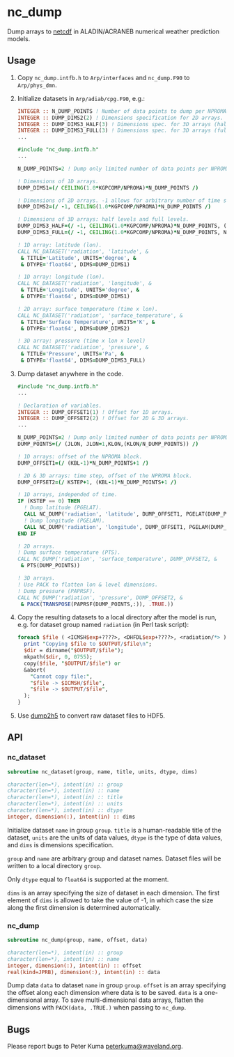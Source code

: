 nc_dump
=======

Dump arrays to [netcdf](http://www.unidata.ucar.edu/software/netcdf/)
in ALADIN/ACRANEB numerical weather prediction models.

Usage
-----

1. Copy `nc_dump.intfb.h` to `Arp/interfaces` and `nc_dump.F90` to
   `Arp/phys_dmn`.

2. Initialize datasets in `Arp/adiab/cpg.F90`, e.g.:

    ~~~fortran
    INTEGER :: N_DUMP_POINTS ! Number of data points to dump per NPROMA block.
    INTEGER :: DUMP_DIMS2(2) ! Dimensions specification for 2D arrays.
    INTEGER :: DUMP_DIMS3_HALF(3) ! Dimensions spec. for 3D arrays (half lev.).
    INTEGER :: DUMP_DIMS3_FULL(3) ! Dimensions spec. for 3D arrays (full lev.).
    ...

    #include "nc_dump.intfb.h"
    ...

    N_DUMP_POINTS=2 ! Dump only limited number of data points per NPROMA block.

    ! Dimensions of 1D arrays.
    DUMP_DIMS1=(/ CEILING(1.0*KGPCOMP/NPROMA)*N_DUMP_POINTS /)

    ! Dimensions of 2D arrays. -1 allows for arbitrary number of time steps.
    DUMP_DIMS2=(/ -1, CEILING(1.0*KGPCOMP/NPROMA)*N_DUMP_POINTS /)

    ! Dimensions of 3D arrays: half levels and full levels.
    DUMP_DIMS3_HALF=(/ -1, CEILING(1.0*KGPCOMP/NPROMA)*N_DUMP_POINTS, (NFLEVG+1) /)
    DUMP_DIMS3_FULL=(/ -1, CEILING(1.0*KGPCOMP/NPROMA)*N_DUMP_POINTS, NFLEVG /)

    ! 1D array: latitude (lon).
    CALL NC_DATASET('radiation', 'latitude', &
     & TITLE='Latitude', UNITS='degree', &
     & DTYPE='float64', DIMS=DUMP_DIMS1)

    ! 1D array: longitude (lon).
    CALL NC_DATASET('radiation', 'longitude', &
     & TITLE='Longitude', UNITS='degree', &
     & DTYPE='float64', DIMS=DUMP_DIMS1)

    ! 2D array: surface temperature (time x lon).
    CALL NC_DATASET('radiation', 'surface_temperature', &
     & TITLE='Surface Temperature', UNITS='K', &
     & DTYPE='float64', DIMS=DUMP_DIMS2)

    ! 3D array: pressure (time x lon x level)
    CALL NC_DATASET('radiation', 'pressure', &
     & TITLE='Pressure', UNITS='Pa', &
     & DTYPE='float64', DIMS=DUMP_DIMS3_FULL)
    ~~~

3. Dump dataset anywhere in the code.

    ~~~fortran
    #include "nc_dump.intfb.h"
    ...

    ! Declaration of variables.
    INTEGER :: DUMP_OFFSET1(1) ! Offset for 1D arrays.
    INTEGER :: DUMP_OFFSET2(2) ! Offset for 2D & 3D arrays.
    ...

    N_DUMP_POINTS=2 ! Dump only limited number of data points per NPROMA block.
    DUMP_POINTS=(/ (JLON, JLON=1,KLON,(KLON/N_DUMP_POINTS)) /)
    
    ! 1D arrays: offset of the NPROMA block.
    DUMP_OFFSET1=(/ (KBL-1)*N_DUMP_POINTS+1 /)

    ! 2D & 3D arrays: time step, offset of the NPROMA block.
    DUMP_OFFSET2=(/ KSTEP+1, (KBL-1)*N_DUMP_POINTS+1 /)

    ! 1D arrays, independed of time.
    IF (KSTEP == 0) THEN
      ! Dump latitude (PGELAT).
      CALL NC_DUMP('radiation', 'latitude', DUMP_OFFSET1, PGELAT(DUMP_POINTS)*180.0/PI)
      ! Dump longitude (PGELAM).
      CALL NC_DUMP('radiation', 'longitude', DUMP_OFFSET1, PGELAM(DUMP_POINTS)*180.0/PI)
    END IF

    ! 2D arrays.
    ! Dump surface temperature (PTS).
    CALL NC_DUMP('radiation', 'surface_temperature', DUMP_OFFSET2, &
     & PTS(DUMP_POINTS))

    ! 3D arrays.
    ! Use PACK to flatten lon & level dimensions.
    ! Dump pressure (PAPRSF).
    CALL NC_DUMP('radiation', 'pressure', DUMP_OFFSET2, &
     & PACK(TRANSPOSE(PAPRSF(DUMP_POINTS,:)), .TRUE.))
    ~~~

4. Copy the resulting datasets to a local directory after the model is run,
   e.g. for dataset group named `radiation` (in Perl task script):

    ~~~perl
    foreach $file ( <ICMSH$exp+????>, <DHFDL$exp+????>, <radiation/*> ) {
      print "Copying $file to $OUTPUT/$file\n";
      $dir = dirname("$OUTPUT/$file");
      mkpath($dir, 0, 0755);
      copy($file, "$OUTPUT/$file") or
      &abort(
        "Cannot copy file:",
        "$file -> $ICMSH/$file",
        "$file -> $OUTPUT/$file",
      );
    }
    ~~~

5. Use [dump2h5](https://github.com/peterkuma/dump2h5) to convert
   raw dataset files to HDF5.

API
---

### nc_dataset

~~~fortran
subroutine nc_dataset(group, name, title, units, dtype, dims)

character(len=*), intent(in) :: group
character(len=*), intent(in) :: name
character(len=*), intent(in) :: title
character(len=*), intent(in) :: units
character(len=*), intent(in) :: dtype
integer, dimension(:), intent(in) :: dims
~~~

Initialize dataset `name` in group `group`. `title` is a human-readable
title of the dataset, `units` are the units of data values, `dtype`
is the type of data values, and `dims` is dimensions specification.

`group` and `name` are arbitrary group and dataset names. Dataset files
will be written to a local directory `group`.

Only `dtype` equal to `float64` is supported at the moment.

`dims` is an array specifying the size of dataset in each dimension.
The first element of `dims` is allowed to take the value of -1, in which
case the size along the first dimension is determined automatically.

### nc_dump

~~~fortran
subroutine nc_dump(group, name, offset, data)

character(len=*), intent(in) :: group
character(len=*), intent(in) :: name
integer, dimension(:), intent(in) :: offset
real(kind=JPRB), dimension(:), intent(in) :: data
~~~

Dump data `data` to dataset `name` in group `group`. `offset` is an array
specifying the offset along each dimension where data is to be saved.
`data` is a one-dimensional array. To save multi-dimensional data arrays,
flatten the dimensions with `PACK(data, .TRUE.)` when passing to `nc_dump`.

Bugs
----

Please report bugs to Peter Kuma <peterkuma@waveland.org>.
